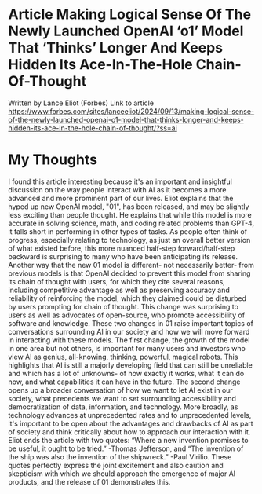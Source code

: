 # Article Making Logical Sense Of The Newly Launched OpenAI ‘o1’ Model That ‘Thinks’ Longer And Keeps Hidden Its Ace-In-The-Hole Chain-Of-Thought
Written by Lance Eliot (Forbes)
Link to article https://www.forbes.com/sites/lanceeliot/2024/09/13/making-logical-sense-of-the-newly-launched-openai-o1-model-that-thinks-longer-and-keeps-hidden-its-ace-in-the-hole-chain-of-thought/?ss=ai

# My Thoughts
I found this article interesting because it's an important and insightful discussion on the way people interact with AI as it becomes a more advanced and more prominent part of our lives. Eliot explains that the hyped up new OpenAI model, "01", has been released, and may be slightly less exciting than people thought. He explains that while this model is more accurate in solving science, math, and coding related problems than GPT-4, it falls short in performing in other types of tasks. As people often think of progress, especially relating to technology, as just an overall better version of what existed before, this more nuanced half-step forward/half-step backward is surprising to many who have been anticipating its release. Another way that the new 01 model is different- not necessarily better- from previous models is that OpenAI decided to prevent this model from sharing its chain of thought with users, for which they cite several reasons, including competitive advantage as well as preserving accuracy and reliability of reinforcing the model, which they claimed could be disturbed by users prompting for chain of thought. This change was surprising to users as well as advocates of open-source, who promote accessibility of software and knowledge. These two changes in 01 raise important topics of conversations surrounding AI in our society and how we will move forward in interacting with these models. The first change, the growth of the model in one area but not others, is important for many users and investors who view AI as genius, all-knowing, thinking, powerful, magical robots. This highlights that AI is still a majorly developing field that can still be unreliable and which has a lot of unknowns- of how exactly it works, what it can do now, and what capabilities it can have in the future. The second change opens up a broader conversation of how we want to let AI exist in our society, what precedents we want to set surrounding accessibility and democratization of data, information, and technology. More broadly, as technology advances at unprecedented rates and to unprecedented levels, it's important to be open about the advantages and drawbacks of AI as part of society and think critically about how to approach our interaction with it. Eliot ends the article with two quotes: “Where a new invention promises to be useful, it ought to be tried.” -Thomas Jefferson, and “The invention of the ship was also the invention of the shipwreck.” -Paul Virilio. These quotes perfectly express the joint excitement and also caution and skepticism with which we should approach the emergence of major AI products, and the release of 01 demonstrates this.